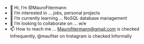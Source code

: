 - 👋 Hi, I’m @MauroFitermann
- 👀 I’m interested in ... jobs, personal projects
- 🌱 I’m currently learning ... NoSQL database management
- 💞️ I’m looking to collaborate on ... w/e 
- 📫 How to reach me ... Maurofitermann@gmail.com is checked Infrequently, @maufiter on Instagram is checked Informally

<!---
MauroFitermann/MauroFitermann is a ✨ special ✨ repository because its `README.md` (this file) appears on your GitHub profile.
You can click the Preview link to take a look at your changes.
--->

